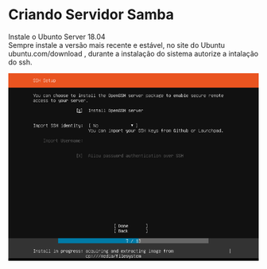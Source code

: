 # Criando Servidor Samba

Instale o Ubunto Server 18.04  
Sempre instale a versão mais recente e estável, no site do Ubuntu ubuntu.com/download , durante a instalação do sistema autorize a intalação do ssh.

![Legenda](https://github.com/CaioFranzo/Server_Samba/blob/master/SSH_install.PNG?raw=true)  



